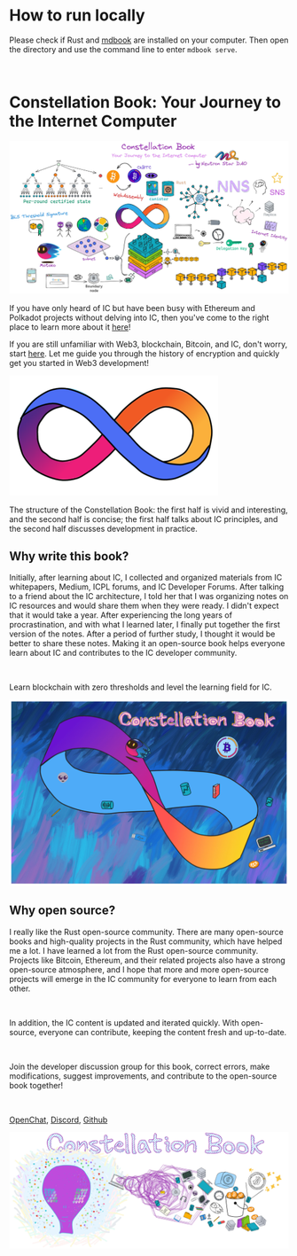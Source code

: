 # How to run locally
Please check if Rust and [mdbook](https://rust-lang.github.io/mdBook/) are installed on your computer.
Then open the directory and use the command line to enter `mdbook serve`.

<br>

# Constellation Book: Your Journey to the Internet Computer

<img src="src/assets/README/Book0.jpg">

If you have only heard of IC but have been busy with Ethereum and Polkadot projects without delving into IC, then you've come to the right place to learn more about it [here](./src/1.OverviewofIC/1.md)!

If you are still unfamiliar with Web3, blockchain, Bitcoin, and IC, don't worry, start [here](./src/0.JourneytoWeb3/JourneyoftheDreamWeaver.md). Let me guide you through the history of encryption and quickly get you started in Web3 development!

<img src="src/assets/README/iclogo.png" alt="DFINITY logo" width="377px" />

The structure of the Constellation Book: the first half is vivid and interesting, and the second half is concise; the first half talks about IC principles, and the second half discusses development in practice.

## Why write this book?

Initially, after learning about IC, I collected and organized materials from IC whitepapers, Medium, ICPL forums, and IC Developer Forums. After talking to a friend about the IC architecture, I told her that I was organizing notes on IC resources and would share them when they were ready. I didn't expect that it would take a year. After experiencing the long years of procrastination, and with what I learned later, I finally put together the first version of the notes. After a period of further study, I thought it would be better to share these notes. Making it an open-source book helps everyone learn about IC and contributes to the IC developer community.

<br>

Learn blockchain with zero thresholds and level the learning field for IC.

<img src="src/assets/README/1.jpg">

## Why open source?

I really like the Rust open-source community. There are many open-source books and high-quality projects in the Rust community, which have helped me a lot. I have learned a lot from the Rust open-source community. Projects like Bitcoin, Ethereum, and their related projects also have a strong open-source atmosphere, and I hope that more and more open-source projects will emerge in the IC community for everyone to learn from each other.

<br>

In addition, the IC content is updated and iterated quickly. With open-source, everyone can contribute, keeping the content fresh and up-to-date.

<br>

Join the developer discussion group for this book, correct errors, make modifications, suggest improvements, and contribute to the open-source book together!

<br>

[OpenChat](https://oc.app/4jwox-pyaaa-aaaar-amjbq-cai/?ref=3iq22-xyaaa-aaaar-amjrq-cai&code=834791b392db154c), [Discord](https://discord.gg/5Y8QPHvR), [Github](https://github.com/NeutronStarDAO/ConstellationBook-English)

<img src="src/assets/README/2.jpg">

<br>

